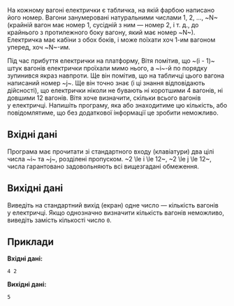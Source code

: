﻿На кожному вагоні електрички є табличка, на якій фарбою написано його номер. Вагони занумеровані натуральними числами 1, 2, ..., ~N~ (крайній вагон має номер 1, сусідній з ним — номер 2, і т. д., до крайнього з протилежного боку вагону, який має номер ~N~). Електричка має кабіни з обох боків, і може поїхати хоч 1-им вагоном уперед, хоч ~N~-им.

Під час прибуття електрички на платформу, Вітя помітив, що&nbsp;~(i - 1)~ штук вагонів електрички проїхали мимо нього, а ~i~-й по порядку зупинився якраз навпроти. Ще він помітив, що&nbsp;на табличці цього вагона написаний номер ~j~. Ще він точно знає (і ці знання відповідають дійсності), що&nbsp;електрички ніколи не бувають ні коротшими 4 вагонів, ні довшими 12 вагонів. Вітя хоче визначити, скільки всього вагонів у&nbsp;електричці. Напишіть програму, яка або знаходитиме цю кількість, або повідомлятиме, що&nbsp;без додаткової інформації це зробити неможливо.

## Вхідні дані
Програма має прочитати зі стандартного входу (клавіатури) два цілі числа ~i~ та&nbsp;~j~, розділені пропуском. ~2 \le i \le 12~, ~2 \le j \le 12~, числа гарантовано задовольняють всі вищезгадані обмеження.

## Вихідні дані
Виведіть на стандартний вихід (екран) одне число — кількість вагонів у&nbsp;електричці. Якщо однозначно визначити кількість вагонів неможливо, виведіть замість кількості число `0`.

## Приклади
**Вхідні дані:**
```
4 2
```

**Вихідні дані:**
```
5
```